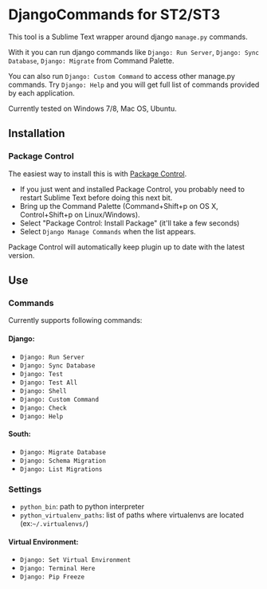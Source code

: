 # DjangoCommands for ST2/ST3

This tool is a Sublime Text wrapper around django `manage.py` commands.

With it you can run django commands like `Django: Run Server`, `Django: Sync Database`, `Django: Migrate` from Command Palette.

You can also run `Django: Custom Command` to access other manage.py commands. Try `Django: Help` and you will get full list of commands provided by each application.


Currently tested on Windows 7/8, Mac OS, Ubuntu.

## Installation

### Package Control

The easiest way to install this is with [Package Control](http://wbond.net/sublime\_packages/package\_control).

 * If you just went and installed Package Control, you probably need to restart Sublime Text before doing this next bit.
 * Bring up the Command Palette (Command+Shift+p on OS X, Control+Shift+p on Linux/Windows).
 * Select "Package Control: Install Package" (it'll take a few seconds)
 * Select `Django Manage Commands` when the list appears.

Package Control will automatically keep plugin up to date with the latest version.

## Use

### Commands
Currently supports following commands:

#### Django:

 * `Django: Run Server`
 * `Django: Sync Database`
 * `Django: Test`
 * `Django: Test All`
 * `Django: Shell`
 * `Django: Custom Command`
 * `Django: Check`
 * `Django: Help`

#### South:
 * `Django: Migrate Database`
 * `Django: Schema Migration`
 * `Django: List Migrations`

### Settings

 * `python_bin`: path to python interpreter
 * `python_virtualenv_paths`: list of paths where virtualenvs are located (ex:`~/.virtualenvs/`)

#### Virtual Environment:
 * `Django: Set Virtual Environment`
 * `Django: Terminal Here`
 * `Django: Pip Freeze`
